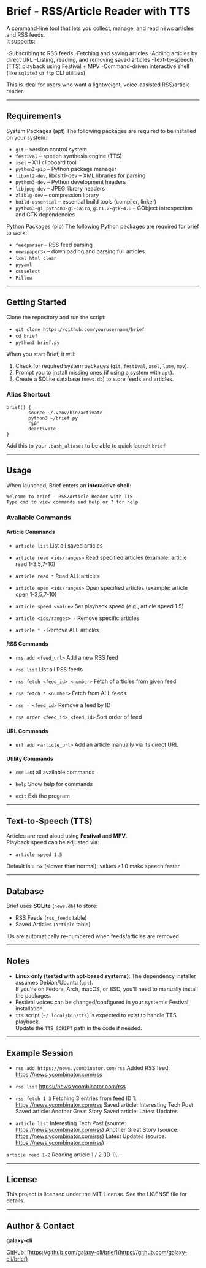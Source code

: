 # Brief - RSS/Article Reader with TTS

A command-line tool that lets you collect, manage, and read news articles and RSS feeds.  
It supports:

-Subscribing to RSS feeds
-Fetching and saving articles
-Adding articles by direct URL
-Listing, reading, and removing saved articles
-Text-to-speech (TTS) playback using Festival + MPV
-Command-driven interactive shell (like `sqlite3` or `ftp` CLI utilities)

This is ideal for users who want a lightweight, voice-assisted RSS/article reader.

---

## Requirements

System Packages (apt)
The following packages are required to be installed on your system:

- `git` – version control system
- `festival` – speech synthesis engine (TTS)
- `xsel` – X11 clipboard tool
- `python3-pip` – Python package manager
- `libxml2-dev`, libxslt1-dev – XML libraries for parsing
- `python3-dev` – Python development headers
- `libjpeg-dev` – JPEG library headers
- `zlib1g-dev` – compression library
- `build-essential` – essential build tools (compiler, linker)
- `python3-gi`, `python3-gi-cairo`, `gir1.2-gtk-4.0` – GObject introspection and GTK dependencies

Python Packages (pip)
The following Python packages are required for brief to work:

- `feedparser` – RSS feed parsing
- `newspaper3k` – downloading and parsing full articles
- `lxml_html_clean`
- `pyyaml`
- `cssselect`
- `Pillow`

---

## Getting Started

Clone the repository and run the script:

- `git clone https://github.com/yourusername/brief`
- `cd brief`
- `python3 brief.py`

When you start Brief, it will:

1. Check for required system packages (`git`, `festival`, `xsel`, `lame`, `mpv`).
2. Prompt you to install missing ones (if using a system with `apt`).
3. Create a SQLite database (`news.db`) to store feeds and articles.

### Alias Shortcut

```
brief() {
        source ~/.venv/bin/activate
        python3 ~/brief.py
        "$0"
        deactivate
}
```

Add this to your `.bash_aliases` to be able to quick launch `brief`

---

## Usage

When launched, Brief enters an **interactive shell**:

```
Welcome to brief - RSS/Article Reader with TTS
Type cmd to view commands and help or ? for help
```

### Available Commands

#### Article Commands
- `article list`
List all saved articles

- `article read <ids/ranges>`
Read specified articles (example: article read 1-3,5,7-10)

- `article read *`
Read ALL articles

- `article open <ids/ranges>`
Open specified articles (example: article open 1-3,5,7-10)

- `article speed <value>`
Set playback speed (e.g., article speed 1.5)

- `article <ids/ranges> -`
Remove specific articles

- `article * -`
Remove ALL articles

#### RSS Commands
- `rss add <feed_url>`
Add a new RSS feed

- `rss list`
List all RSS feeds

- `rss fetch <feed_id> <number>`
Fetch <number> of articles from given feed

- `rss fetch * <number>`
Fetch from ALL feeds

- `rss - <feed_id>`
Remove a feed by ID

- `rss order <feed_id> <feed_id>`
Sort order of feed

#### URL Commands
- `url add <article_url>`
Add an article manually via its direct URL

#### Utility Commands
- `cmd`
List all available commands

- `help`
Show help for commands

- `exit`
Exit the program

---

## Text-to-Speech (TTS)

Articles are read aloud using **Festival** and **MPV**.  
Playback speed can be adjusted via:

- `article speed 1.5`

Default is `0.5x` (slower than normal); values >1.0 make speech faster.

---

## Database

Brief uses **SQLite** (`news.db`) to store:

- RSS Feeds (`rss_feeds` table)
- Saved Articles (`article` table)

IDs are automatically re-numbered when feeds/articles are removed.

---

## Notes

- **Linux only (tested with apt-based systems)**: The dependency installer assumes Debian/Ubuntu (`apt`).  
  If you're on Fedora, Arch, macOS, or BSD, you'll need to manually install the packages.
- Festival voices can be changed/configured in your system's Festival installation.
- `tts` script (`~/.local/bin/tts`) is expected to exist to handle TTS playback.  
  Update the `TTS_SCRIPT` path in the code if needed.

---

## Example Session

- `rss add https://news.ycombinator.com/rss`
Added RSS feed: https://news.ycombinator.com/rss

- `rss list`
https://news.ycombinator.com/rss

- `rss fetch 1 3`
Fetching 3 entries from feed ID 1: https://news.ycombinator.com/rss
Saved article: Interesting Tech Post
Saved article: Another Great Story
Saved article: Latest Updates

- `article list`
Interesting Tech Post (source: https://news.ycombinator.com/rss)
Another Great Story (source: https://news.ycombinator.com/rss)
Latest Updates (source: https://news.ycombinator.com/rss)

`article read 1-2`
Reading article 1 / 2 (ID 1)...

---

## License

This project is licensed under the MIT License. See the LICENSE file for details.

---

## Author & Contact

**galaxy-cli**

GitHub: [https://github.com/galaxy-cli/brief](https://github.com/galaxy-cli/brief)
